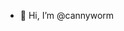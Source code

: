 - 👋 Hi, I’m @cannyworm
<!---
cannyworm/cannyworm is a ✨ special ✨ repository because its `README.md` (this file) appears on your GitHub profile.
You can click the Preview link to take a look at your changes.
--->

